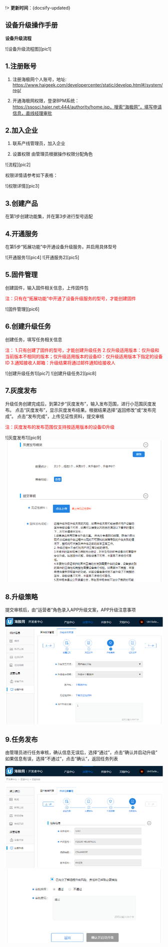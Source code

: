 
!>  **更新时间**：{docsify-updated}  

## 设备升级操作手册



**设备升级流程**  

![设备升级流程图][pic1]

## 1.注册账号

1)	注册海极网个人账号，地址: 
	https://www.haigeek.com/developercenter/static/develop.html#/system/reg/

2)	开通海极网权限，登录BPM系统： 
	https://ssosci.haier.net:444/authority/home.jsp，搜索“海极网”，填写申请信息，直线经理审批


## 2.加入企业

1)	联系产线管理员，加入企业

2)	设置权限
由管理员根据操作权限分配角色

![流程][pic2]

权限详情请参考如下表格：

![权限详情][pic3]


## 3.创建产品

在第1步创建功能集，并在第3步进行型号适配


## 4.开通服务

在第5步“拓展功能”中开通设备升级服务，并启用具体型号

![开通服务1][pic4]
![开通服务2][pic5]


## 5.固件管理

创建固件，输入固件相关信息，上传固件包

<font color='red'> 注：只有在“拓展功能”中开通了设备升级服务的型号，才能创建固件 </font>

![固件管理][pic6]

## 6.创建升级任务

创建任务，填写任务相关信息

<font color='red'>
注：
	1.只有创建了固件的型号，才能创建升级任务
	2.仅升级适用版本：仅升级和当前版本不相同的版本；仅升级适用版本的设备ID：仅升级适用版本下指定的设备ID 
	3.通知接收人邮箱：升级结果将通过邮件通知给接收人
 </font>

![创建升级任务1][pic7]
![创建升级任务2][pic8]

## 7.灰度发布

升级任务创建完成后，到第2步“灰度发布”，输入发布范围，进行小范围灰度发布。
点击“灰度发布”，显示灰度发布结果。根据结果选择“返回修改”或“发布完成”。
点击“发布完成”，上传见证性资料，提交审核

<font color='red'>
注：灰度发布的发布范围仅支持按适用版本的设备ID升级
 </font>

![灰度发布1][pic9]
![灰度发布2][pic10]


## 8.升级策略

提交审核后，由“运营者”角色录入APP升级文案，APP升级注意事项

![升级策略][pic11]


## 9.任务发布
由管理员进行任务审核，确认信息无误后，选择“通过”，点击“确认并启动升级”
如果信息有误，选择“不通过”，点击“确认”，返回任务列表

![任务发布1][pic12]
![任务发布2][pic13]




[^-^]:常用图片注释
[pic1]:../_media/_scheduler/pic1.png
[pic2]:../_media/_scheduler/pic2.png
[pic3]:../_media/_scheduler/pic3.png
[pic4]:../_media/_scheduler/pic4.png
[pic5]:../_media/_scheduler/pic5.png
[pic6]:../_media/_scheduler/pic6.png
[pic7]:../_media/_scheduler/pic7.png
[pic8]:../_media/_scheduler/pic8.png
[pic9]:../_media/_scheduler/pic9.png

[pic10]:../_media/_scheduler/pic10.png
[pic11]:../_media/_scheduler/pic11.png
[pic12]:../_media/_scheduler/pic12.png
[pic13]:../_media/_scheduler/pic13.png


